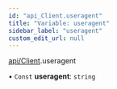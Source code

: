 ```yaml
---
id: "api_Client.useragent"
title: "Variable: useragent"
sidebar_label: "useragent"
custom_edit_url: null
---
```


[api/Client](/api/modules/api_Client.md).useragent

• `Const` **useragent**: `string`
